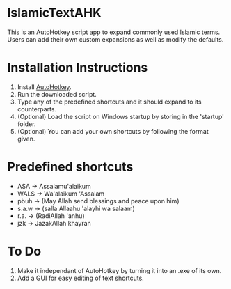IslamicTextAHK
==============
This is an AutoHotkey script app to expand commonly used Islamic terms. Users can add their own custom expansions as well as modify the defaults.

Installation Instructions
=========================
1. Install [AutoHotkey](http://www.autohotkey.com/).
2. Run the downloaded script.
3. Type any of the predefined shortcuts and it should expand to its counterparts.
3. (Optional) Load the script on Windows startup by storing in the 'startup' folder.
4. (Optional) You can add your own shortcuts by following the format given.

Predefined shortcuts
=====================
- ASA -> Assalamu'alaikum
- WALS -> Wa'alaikum 'Assalam
- pbuh -> (May Allah send blessings and peace upon him)
- s.a.w -> (salla Allaahu 'alayhi wa salaam)
- r.a. -> (RadiAllah 'anhu)
- jzk -> JazakAllah khayran

To Do
======
1. Make it independant of AutoHotkey by turning it into an .exe of its own.
2. Add a GUI for easy editing of text shortcuts.